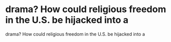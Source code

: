 # drama? How could religious freedom in the U.S. be hijacked into a

drama? How could religious freedom in the U.S. be hijacked into a
